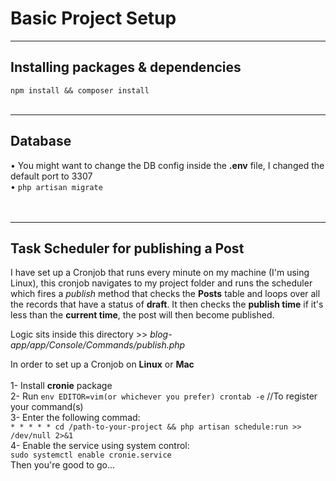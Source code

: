 # Basic Project Setup
----------------

## Installing packages & dependencies
`npm install && composer install`
<br> 
<br>
<hr>

## Database
• You might want to change the DB config inside the **.env** file, I changed the default port to 3307 <br>
• `php artisan migrate`<br>
<br>
<br>
<hr>

## Task Scheduler for publishing a Post
I have set up a Cronjob that runs every minute on my machine (I'm using Linux), this cronjob navigates to my project folder and runs the scheduler which fires a *publish* method that checks the **Posts** table and loops over all the records that have a status of **draft**.
It then checks the **publish time** if it's less than the **current time**, the post will then become published.

Logic sits inside this directory >> *blog-app/app/Console/Commands/publish.php*

In order to set up a Cronjob on **Linux** or **Mac**<br>  
1- Install **cronie** package<br>
2- Run `env EDITOR=vim(or whichever you prefer) crontab -e` //To register your command(s)<br>
3- Enter the following commad:<br>
`* * * * * cd /path-to-your-project && php artisan schedule:run >> /dev/null 2>&1`<br>
4- Enable the service using system control:<br>
`sudo systemctl enable cronie.service`<br>
Then you're good to go...
